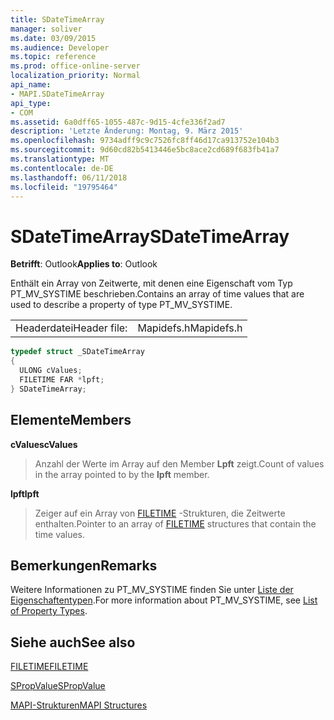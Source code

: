 ```yaml
---
title: SDateTimeArray
manager: soliver
ms.date: 03/09/2015
ms.audience: Developer
ms.topic: reference
ms.prod: office-online-server
localization_priority: Normal
api_name:
- MAPI.SDateTimeArray
api_type:
- COM
ms.assetid: 6a0dff65-1055-487c-9d15-4cfe336f2ad7
description: 'Letzte Änderung: Montag, 9. März 2015'
ms.openlocfilehash: 9734adff9c9c7526fc8ff46d17ca913752e104b3
ms.sourcegitcommit: 9d60cd82b5413446e5bc8ace2cd689f683fb41a7
ms.translationtype: MT
ms.contentlocale: de-DE
ms.lasthandoff: 06/11/2018
ms.locfileid: "19795464"
---
```

# <a name="sdatetimearray"></a><span data-ttu-id="8aef8-103">SDateTimeArray</span><span class="sxs-lookup"><span data-stu-id="8aef8-103">SDateTimeArray</span></span>

  
  
<span data-ttu-id="8aef8-104">**Betrifft**: Outlook</span><span class="sxs-lookup"><span data-stu-id="8aef8-104">**Applies to**: Outlook</span></span> 
  
<span data-ttu-id="8aef8-105">Enthält ein Array von Zeitwerte, mit denen eine Eigenschaft vom Typ PT_MV_SYSTIME beschrieben.</span><span class="sxs-lookup"><span data-stu-id="8aef8-105">Contains an array of time values that are used to describe a property of type PT_MV_SYSTIME.</span></span>
  
|||
|:-----|:-----|
|<span data-ttu-id="8aef8-106">Headerdatei</span><span class="sxs-lookup"><span data-stu-id="8aef8-106">Header file:</span></span>  <br/> |<span data-ttu-id="8aef8-107">Mapidefs.h</span><span class="sxs-lookup"><span data-stu-id="8aef8-107">Mapidefs.h</span></span>  <br/> |
   
```cpp
typedef struct _SDateTimeArray
{
  ULONG cValues;
  FILETIME FAR *lpft;
} SDateTimeArray;

```

## <a name="members"></a><span data-ttu-id="8aef8-108">Elemente</span><span class="sxs-lookup"><span data-stu-id="8aef8-108">Members</span></span>

 <span data-ttu-id="8aef8-109">**cValues**</span><span class="sxs-lookup"><span data-stu-id="8aef8-109">**cValues**</span></span>
  
> <span data-ttu-id="8aef8-110">Anzahl der Werte im Array auf den Member **Lpft** zeigt.</span><span class="sxs-lookup"><span data-stu-id="8aef8-110">Count of values in the array pointed to by the **lpft** member.</span></span> 
    
 <span data-ttu-id="8aef8-111">**lpft**</span><span class="sxs-lookup"><span data-stu-id="8aef8-111">**lpft**</span></span>
  
> <span data-ttu-id="8aef8-112">Zeiger auf ein Array von [FILETIME](filetime.md) -Strukturen, die Zeitwerte enthalten.</span><span class="sxs-lookup"><span data-stu-id="8aef8-112">Pointer to an array of [FILETIME](filetime.md) structures that contain the time values.</span></span> 
    
## <a name="remarks"></a><span data-ttu-id="8aef8-113">Bemerkungen</span><span class="sxs-lookup"><span data-stu-id="8aef8-113">Remarks</span></span>

<span data-ttu-id="8aef8-114">Weitere Informationen zu PT_MV_SYSTIME finden Sie unter [Liste der Eigenschaftentypen](property-types.md).</span><span class="sxs-lookup"><span data-stu-id="8aef8-114">For more information about PT_MV_SYSTIME, see [List of Property Types](property-types.md).</span></span>
  
## <a name="see-also"></a><span data-ttu-id="8aef8-115">Siehe auch</span><span class="sxs-lookup"><span data-stu-id="8aef8-115">See also</span></span>



[<span data-ttu-id="8aef8-116">FILETIME</span><span class="sxs-lookup"><span data-stu-id="8aef8-116">FILETIME</span></span>](filetime.md)
  
[<span data-ttu-id="8aef8-117">SPropValue</span><span class="sxs-lookup"><span data-stu-id="8aef8-117">SPropValue</span></span>](spropvalue.md)


[<span data-ttu-id="8aef8-118">MAPI-Strukturen</span><span class="sxs-lookup"><span data-stu-id="8aef8-118">MAPI Structures</span></span>](mapi-structures.md)

